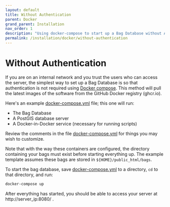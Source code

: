 ```yaml
---
layout: default
title: Without Authentication
parent: Docker
grand_parent: Installation
nav_order: 1
description: "Using docker-compose to start up a Bag Database without Authentication"
permalink: /installation/docker/without-authentication
---
```


# Without Authentication

If you are on an internal network and you trust the users who can access the server, the simplest way to set up a Bag Database is so that authentication is not required using [Docker compose](https://docs.docker.com/compose/). This method will pull the latest images of the software from the GitHub Docker registry (ghcr.io).

Here's an example [docker-compose.yml](https://github.com/swri-robotics/bag-database/blob/master/docker/no_authentication/docker-compose.yml) file; this one will run:
- The Bag Database
- A PostGIS database server
- A Docker-in-Docker service (necessary for running scripts)

Review the comments in the file [docker-compose.yml](https://github.com/swri-robotics/bag-database/blob/master/docker/no_authentication/docker-compose.yml) for things you may wish to customize. 

Note that with the way these containers are configured, the directory containing your bags must exist before starting everything up.  The example template assumes these bags are stored in ```${HOME}/public_html/bags```.

To start the bag database, save [docker-compose.yml](https://github.com/swri-robotics/bag-database/blob/master/docker/no_authentication/docker-compose.yml) to a directory, ```cd``` to that directory, and run:

```bash
docker-compose up
```

After everything has started, you should be able to access your server at http://server_ip:8080/ .
